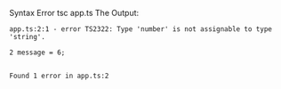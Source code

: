 Syntax Error
	tsc app.ts
The Output:

	app.ts:2:1 - error TS2322: Type 'number' is not assignable to type 'string'.

	2 message = 6;


  	Found 1 error in app.ts:2
